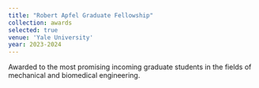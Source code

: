 ```yaml
---
title: "Robert Apfel Graduate Fellowship"
collection: awards
selected: true
venue: 'Yale University'
year: 2023-2024
---
```

Awarded to the most promising incoming graduate students in the fields of mechanical and biomedical engineering.